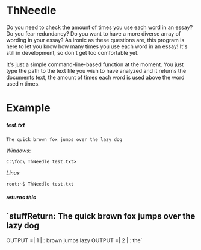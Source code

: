 # ThNeedle
Do you need to check the amount of times you use each word in an essay? Do you fear redundancy? Do you want to have a more diverse array of wording in your essay? As ironic as these questions are, this program is here to let you know how many times you use each word in an essay! It's still in development, so don't get too comfortable yet.

It's just a simple command-line-based function at the moment. You just type the path to the text file you wish to have analyzed and it returns the documents text, the amount of times each word is used above the word used *n* times.

# Example
##### test.txt

`The quick brown fox jumps over the lazy dog`

*Windows*:

`C:\foo\ ThNeedle test.txt>`

*Linux*

`root:~$ ThNeedle test.txt`

##### returns this

`stuffReturn: The quick brown fox jumps over the lazy dog
---------
OUTPUT =| 1 | :
         brown
         jumps
         lazy
OUTPUT =| 2 | :
         the`
